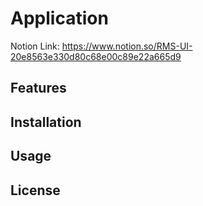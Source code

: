 # Application
Notion Link: https://www.notion.so/RMS-UI-20e8563e330d80c68e00c89e22a665d9

## Features

## Installation

## Usage

## License
